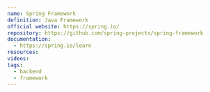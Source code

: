 ```yaml
---
name: Spring Framework
definition: Java Framework
official website: https://spring.io/
repository: https://github.com/spring-projects/spring-framework
documentation:
  - https://spring.io/learn
resources: 
videos: 
tags:
  - backend
  - framework
---
```

